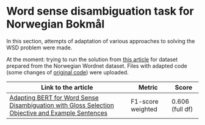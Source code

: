 # Word sense disambiguation task for Norwegian Bokmål

In this section, attempts of adaptation of various approaches to solving the WSD problem were made.


At the moment: trying to run the solution from [this article](https://arxiv.org/pdf/2009.11795.pdf) for dataset prepared from the Norwegian Wordnet dataset. Files with adapted code (some changes of [original code](https://github.com/BPYap/BERT-WSD)) were uploaded.


Link to the article| Metric | Score
|---|---|---|
[Adapting BERT for Word Sense Disambiguation with Gloss Selection Objective and Example Sentences](https://github.com/BPYap/BERT-WSD) | F1-score weighted| 0.606 (full df)

